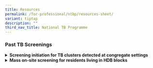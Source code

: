 ```yaml
---
title: Resources
permalink: /for-professional/ntbp/resources-sheet/
variant: tiptap
description: ""
third_nav_title: National TB Programme
---
```

<h3>Past TB Screenings</h3>
<div data-type="detailGroup" class="isomer-accordion isomer-accordion-white">
<details class="isomer-details">
<summary><strong>Screening initiation for TB clusters detected at congregate settings</strong>
</summary>
<div data-type="detailsContent" class="isomer-details-content">
<p>In 2021, two separate clusters of TB involving 18 people who visited the
Bedok Singapore Pools betting outlet were identified. No common links were
found between them other than that they all frequented the Bedok centre
over periods ranging from months to years and spent prolonged stretches
there. As a precaution, patrons who visited the betting centre between
12 Feb 2020 and 25 Mar 2020 were contacted for screening. Voluntary screening
was also offered to patrons who spent prolonged period of cumulative days
at the betting centre between 2018 and 25 Mar 2020.</p>
<p></p>
<p>Read more about the incidence <a href="https://www.straitstimes.com/singapore/two-new-tuberculosis-clusters-in-bedok-found-involving-18-people-who-visited-singapore" rel="noopener noreferrer nofollow" target="_blank">here</a>.</p>
<p></p>
<p>In 2016, a pre-school in Bukit Batok screened children and staff for TB
after a teacher was diagnosed with the disease. The centre had 104 pre-school
children aged between two months and six. Screening was conducted on two
separate days. 80 children who were younger and more vulnerable were screened
on the first day, while the rest were screened on another day. The centre’s
staff were also screened.</p>
<p></p>
<p>Read more about the incidence <a href="https://www.straitstimes.com/singapore/pre-schoolers-screened-for-tb-at-bukit-batok-centre" rel="noopener noreferrer nofollow" target="_blank">here</a>.</p>
</div>
</details>
<details class="isomer-details">
<summary><strong>Mass on-site screening for residents living in HDB blocks</strong>
</summary>
<div data-type="detailsContent" class="isomer-details-content">
<p>In 2022, a TB cluster involving seven people staying at Block 2, Jalan
Bukit Merah was identified. Genetic analysis revealed that all seven cases
had similar genetic make-up, suggesting that they were linked by spread
from one or more common sources. Investigations into the cases did not
reveal any common links, other than they lived in the same block. Mandatory
screening for residents of the block was carried out, following an earlier
voluntary screening where about 170 people were tested positive for TB.</p>
<p></p>
<p>Read more about the incidence <a href="https://www.channelnewsasia.com/singapore/tuberculosis-screening-2-jalan-bukit-merah-about-170-test-positive-2769186" rel="noopener noreferrer nofollow" target="_blank">here</a>.</p>
<p></p>
<p>In 2020, a TB cluster involving four people was detected at a HDB block
in Hougang. The four cases had similar genetic make-up and investigations
into the cases did not reveal any common links, other than they lived in
the same blocks. Current and former residents of the block were offered
voluntary screening.</p>
<p></p>
<p>Read more about the incidence <a href="https://www.straitstimes.com/singapore/health/moh-to-offer-tuberculosis-screening-to-block-174d-hougang-ave-1-residents-after" rel="noopener noreferrer nofollow" target="_blank">here</a>.</p>
<p></p>
<p>In 2016, a cluster of six multi-drug resistant TB (MDRTB) cases were detected
in a block in Ang Mo Kio. Other than the three patients living in the same
unit, the rest did not know or did not interact with one another. Residents
of the block were offered voluntary screening.</p>
<p></p>
<p>Read more about the incidence <a href="https://www.straitstimes.com/singapore/majority-at-amk-block-where-tb-cases-were-found-tested-negative-two-more-possible-cases" rel="noopener noreferrer nofollow" target="_blank">here</a>.</p>
</div>
</details>
</div>
<p></p>